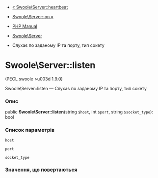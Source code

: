 - [« Swoole\Server::heartbeat](swoole-server.heartbeat.md)
- [Swoole\Server::on »](swoole-server.on.md)

- [PHP Manual](index.md)
- [Swoole\Server](class.swoole-server.md)
- Слухає по заданому IP та порту, тип сокету

# Swoole\Server::listen

(PECL swoole \>u003d 1.9.0)

Swoole\Server::listen — Слухає по заданому IP та порту, тип сокету

### Опис

public **Swoole\Server::listen**(string `$host`, int `$port`, string
`$socket_type`): bool

### Список параметрів

`host`

`port`

`socket_type`

### Значення, що повертаються
